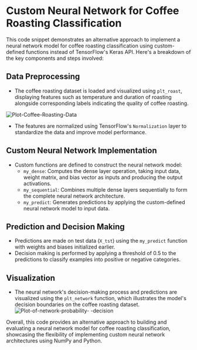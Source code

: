 # Custom Neural Network for Coffee Roasting Classification

This code snippet demonstrates an alternative approach to implement a neural network model for coffee roasting classification using custom-defined functions instead of TensorFlow's Keras API. Here's a breakdown of the key components and steps involved:

## Data Preprocessing
- The coffee roasting dataset is loaded and visualized using `plt_roast`, displaying features such as temperature and duration of roasting alongside corresponding labels indicating the quality of coffee roasting.

![Plot-Coffee-Roasting-Data](https://github.com/UMMY87/Custom-Neural-Network-for-Coffee-Roasting-Classification/assets/117314436/f3df1459-997a-48c2-98a3-ad8150213cc0)

- The features are normalized using TensorFlow's `Normalization` layer to standardize the data and improve model performance.

## Custom Neural Network Implementation
- Custom functions are defined to construct the neural network model:
  - `my_dense`: Computes the dense layer operation, taking input data, weight matrix, and bias vector as inputs and producing the output activations.
  - `my_sequential`: Combines multiple dense layers sequentially to form the complete neural network architecture.
  - `my_predict`: Generates predictions by applying the custom-defined neural network model to input data.

## Prediction and Decision Making
- Predictions are made on test data (`X_tst`) using the `my_predict` function with weights and biases initialized earlier.
- Decision making is performed by applying a threshold of 0.5 to the predictions to classify examples into positive or negative categories.

## Visualization
- The neural network's decision-making process and predictions are visualized using the `plt_network` function, which illustrates the model's decision boundaries on the coffee roasting dataset.
![Plot-of-network-probability- -decision](https://github.com/UMMY87/Custom-Neural-Network-for-Coffee-Roasting-Classification/assets/117314436/1e83be76-d13d-4dfe-bd19-d601aa892125)

Overall, this code provides an alternative approach to building and evaluating a neural network model for coffee roasting classification, showcasing the flexibility of implementing custom neural network architectures using NumPy and Python.
